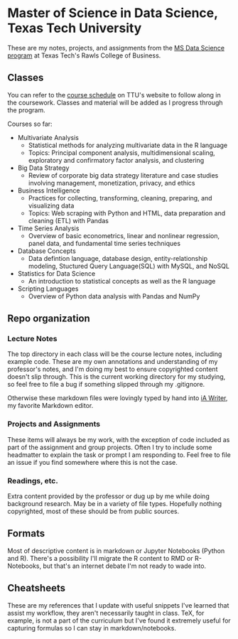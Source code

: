 # Master of Science in Data Science, Texas Tech University

These are my notes, projects, and assignments from the [MS Data Science program](https://www.depts.ttu.edu/rawlsbusiness/graduate/ms/datascience/) at Texas Tech's Rawls College of Business.

## Classes
You can refer to the [course schedule](https://www.depts.ttu.edu/rawlsbusiness/graduate/ms/datascience/schedule.php) on TTU's website to follow along in the coursework. Classes and material will be added as I progress through the program.

Courses so far:
-	Multivariate Analysis
	-	Statistical methods for analyzing multivariate data in the R language
	-	Topics: Principal component analysis, multidimensional scaling, exploratory and confirmatory factor analysis, and clustering
-	Big Data Strategy
	-	Review of corporate big data strategy literature and case studies involving management, monetization, privacy, and ethics
-	Business Intelligence
	-	Practices for collecting, transforming, cleaning, preparing, and visualizing data
	-	Topics: Web scraping with Python and HTML, data preparation and cleaning (ETL) with Pandas
-	Time Series Analysis
	- Overview of basic econometrics, linear and nonlinear regression, panel data, and fundamental time series techniques 
- Database Concepts
	- Data defintion language, database design, entity-relationship modeling, Stuctured Query Language(SQL) with MySQL, and NoSQL
- Statistics for Data Science
  - An introduction to statistical concepts as well as the R language
- Scripting Languages
  - Overview of Python data analysis with Pandas and NumPy

  
## Repo organization

### Lecture Notes
The top directory in each class will be the course lecture notes, including example code. These are my own annotations and understanding of my professor's notes, and I'm doing my best to ensure copyrighted content doesn't slip through. This is the current working directory for my studying, so feel free to file a bug if something slipped through my .gitignore.

 Otherwise these markdown files were lovingly typed by hand into [iA Writer](https://ia.net/writer), my favorite Markdown editor.

### Projects and Assignments
These items will always be my work, with the exception of code included as part of the assignment and group projects. Often I try to include some headmatter to explain the task or prompt I am responding to. Feel free to file an issue if you find somewhere where this is not the case. 

### Readings, etc.
Extra content provided by the professor or dug up by me while doing background research. May be in a variety of file types. Hopefully nothing copyrighted, most of these should be from public sources. 

## Formats
Most of descriptive content is in markdown or Jupyter Notebooks (Python and R). There's a possibility I'll migrate the R content to RMD or R-Notebooks, but that's an internet debate I'm not ready to wade into. 

## Cheatsheets
These are my references that I update with useful snippets I've learned that assist my workflow, they aren't necessarily taught in class.
TeX, for example, is not a part of the curriculum but I've found it extremely useful for capturing formulas so I can stay in markdown/notebooks.  

